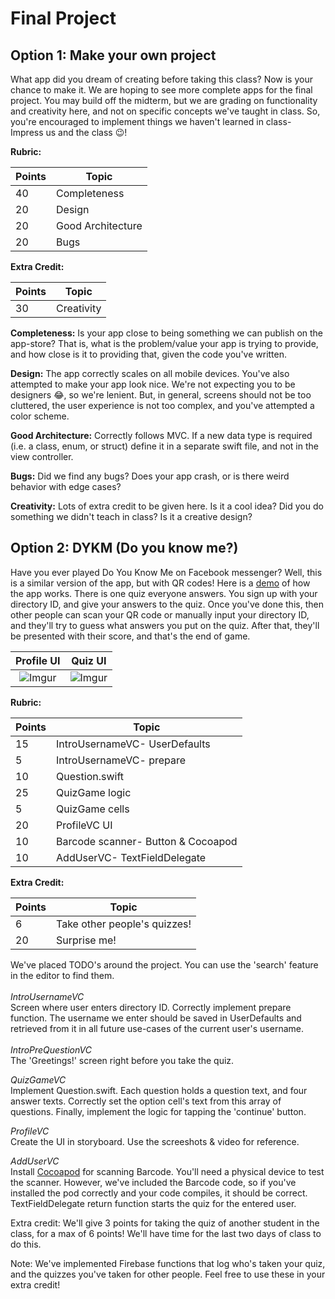 # Final Project

## Option 1: Make your own project

What app did you dream of creating before taking this class? Now is your chance to make it.
We are hoping to see more complete apps for the final project. You may build off the midterm, but we are grading on functionality and creativity here, and not on specific concepts we've taught in class. So, you're encouraged to implement things we haven't learned in class- Impress us and the class 😉! 

**Rubric:**

Points | Topic 
--- | ---
40 | Completeness 
20 | Design 
20 | Good Architecture
20 | Bugs

**Extra Credit:**

Points | Topic 
--- | ---
30 | Creativity 

**Completeness:** Is your app close to being something we can publish on the app-store? That is, what is the problem/value your app is trying to provide, and how close is it to providing that, given the code you've written.

**Design:** The app correctly scales on all mobile devices. You've also attempted to make your app look nice. We're not expecting you to be designers 😂, so we're lenient. But, in general, screens should not be too cluttered, the user experience is not too complex, and you've attempted a color scheme.

**Good Architecture:** Correctly follows MVC. If a new data type is required (i.e. a class, enum, or struct) define it in a separate swift file, and not in the view controller.

**Bugs:** Did we find any bugs? Does your app crash, or is there weird behavior with edge cases?

**Creativity:** Lots of extra credit to be given here. Is it a cool idea? Did you do something we didn't teach in class? Is it a creative design? 



## Option 2: DYKM (Do you know me?)

Have you ever played Do You Know Me on Facebook messenger?  Well, this is a similar version of the app, but with QR codes! Here is a [demo](https://youtu.be/YeyvoqIPdOM) of how the app works. There is one quiz everyone answers. You sign up with your directory ID, and give your answers to the quiz. Once you've done this, then other people can scan your QR code or manually input your directory ID, and they'll try to guess what answers you put on the quiz. After that, they'll be presented with their score, and that's the end of game.

Profile UI            |  Quiz UI
:-------------------------:|:-------------------------:
![Imgur](https://i.imgur.com/ntRebaA.png)  |  ![Imgur](https://i.imgur.com/WfmtOvK.png)

**Rubric:**

Points | Topic 
--- | ---
15 | IntroUsernameVC- UserDefaults
5   | IntroUsernameVC- prepare
10 | Question.swift 
25 | QuizGame logic
5   | QuizGame cells
20 | ProfileVC UI
10 | Barcode scanner- Button & Cocoapod
10 | AddUserVC- TextFieldDelegate

**Extra Credit:**

Points | Topic 
--- | ---
6 | Take other people's quizzes! 
20 | Surprise me!

We've placed TODO's around the project. You can use the 'search' feature in the editor to find them.
<br/>
<br/>
_IntroUsernameVC_<br/>
Screen where user enters directory ID. Correctly implement prepare function. The username we enter should be saved in UserDefaults and retrieved from it in all future use-cases of the current user's username.<br/>
<br/>
_IntroPreQuestionVC_<br/>
The 'Greetings!' screen right before you take the quiz.

_QuizGameVC_<br/>
Implement Question.swift. Each question holds a question text, and four answer texts. Correctly set the option cell's text from this array of questions. Finally, implement the logic for tapping the 'continue' button.

_ProfileVC_<br/>
Create the UI in storyboard. Use the screeshots & video for reference.

_AddUserVC_<br/>
Install [Cocoapod](https://github.com/hyperoslo/BarcodeScanner) for scanning Barcode. You'll need a physical device to test the scanner. However, we've included the Barcode code, so if you've installed the pod correctly and your code compiles, it should be correct. TextFieldDelegate return function starts the quiz for the entered user.

Extra credit: We'll give 3 points for taking the quiz of another student in the class, for a max of 6 points! We'll have time for the last two days of class to do this.

Note: We've implemented Firebase functions that log who's taken your quiz, and the quizzes you've taken for other people. Feel free to use these in your extra credit!

